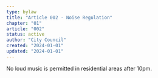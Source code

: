 ```yaml
---
type: bylaw
title: "Article 002 - Noise Regulation"
chapter: "01"
article: "002"
status: active
author: "City Council"
created: "2024-01-01"
updated: "2024-01-01"
---
```


No loud music is permitted in residential areas after 10pm.
